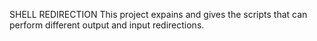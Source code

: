 SHELL REDIRECTION
This project expains and gives the scripts that can perform different output and input redirections.
